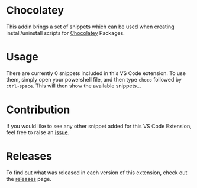 # Chocolatey

This addin brings a set of snippets which can be used when creating install/uninstall scripts for [Chocolatey](https://chocolatey.org/) Packages.

# Usage

There are currently 0 snippets included in this VS Code extension.  To use them, simply open your powershell file, and then type `choco` followed by `ctrl-space`.  This will then show the available snippets...

# Contribution

If you would like to see any other snippet added for this VS Code Extension, feel free to raise an [issue](https://github.com/gep13/chocolatey-vscode/issues).

# Releases

To find out what was released in each version of this extension, check out the [releases](https://github.com/gep13/chocolatey-vscode/releases) page.